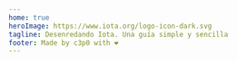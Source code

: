 ```yaml
---
home: true
heroImage: https://www.iota.org/logo-icon-dark.svg
tagline: Desenredando Iota. Una guía simple y sencilla
footer: Made by c3p0 with ❤️
---
```

